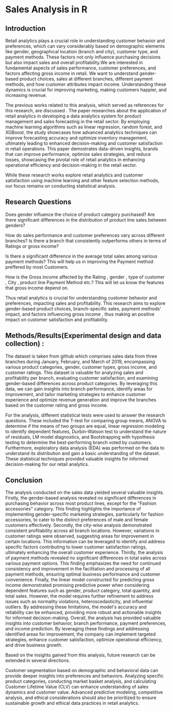 # Sales Analysis in R

## Introduction
Retail analytics plays a crucial role in understanding customer behavior and preferences, which can vary considerably based on demographic elements like gender, geographical location (branch and city), customer type, and payment methods. These factors not only influence purchasing decisions but also impact sales and overall profitability.We are interested in fundamental aspects of sales performance, customer preferences, and factors affecting gross income in retail. We want to understand gender-based product choices, sales at different branches, different payment methods, and how customer attributes impact income. Understanding these dynamics is crucial for improving marketing, making customers happier, and increasing revenue.

The previous works related to this analysis, which served as references for this research, are discussed . 
The paper researches about the application of retail analytics in developing a data analytics system for product management and sales forecasting in the retail sector. By employing machine learning algorithms such as linear regression, random forest, and XGBoost, the study showcases how advanced analytics techniques can improve forecasting accuracy and optimize inventory management, ultimately leading to enhanced decision-making and customer satisfaction in retail operations.
This paper demostrates data-driven insights, brands that can improve performance, optimize sales strategies, and reduce losses, showcasing the pivotal role of retail analytics in enhancing operational efficiency and decision-making in the retail sector.

While these research works explore retail analytics and customer satisfaction using machine learning and other feature selection methods, our focus remains on conducting statistical analysis.

## Research Questions

Does gender influence the choice of product category purchased? Are there significant differences in the distribution of product line sales between genders?

How do sales performance and customer preferences vary across different branches? Is there a branch that consistently outperforms others in terms of Ratings or gross income?

Is there a significant difference in the average total sales among various payment methods? This will help us in improving the Payment method preffered by most Customers.

How is the Gross income affected by the Rating , gender , type of customer , City , product line Payment Method etc.? This will let us know the features that gross income depend on.

Thus retail analytics is crucial for understanding customer behavior and preferences, impacting sales and profitability. This research aims to explore gender-based product choices, branch-specific sales, payment methods' impact, and factors influencing gross income , thus making an positive impact on customer satisfaction and profitability.


## Methods/Results(Experimental design and data collection) :
The dataset is taken from github which comprises sales data from three branches during January, February, and March of 2019, encompassing various product categories, gender, customer types, gross income, and customer ratings. This dataset is valuable for analyzing sales and profitability per branch, evaluating customer satisfaction, and examining gender-based differences across product categories. By leveraging this data, we can gain insights into branch performance, identify areas for improvement, and tailor marketing strategies to enhance customer experience and optimize revenue generation and improve the branches based on the customer rating and gross income.

For the analysis, different statistical tests were used to answer the research questions. These included the T-test for comparing group means, ANOVA to determine if the means of two groups are equal, linear regression modeling to identify dependent features, Durbin-Watson test to understand the nature of residuals, LM model diagnostics, and Bootstrapping with hypothesis testing to determine the best-performing branch voted by customers. Furthermore, exploratory data analysis (EDA) was performed on the data to understand its distribution and gain a basic understanding of the dataset. These statistical techniques provided valuable insights for informed decision-making for our retail analytics.


## Conclusion
The analysis conducted on the sales data yielded several valuable insights. Firstly, the gender-based analysis revealed no significant differences in purchasing behavior across most product lines, except for the "Fashion accessories" category. This finding highlights the importance of implementing gender-specific marketing strategies, particularly for fashion accessories, to cater to the distinct preferences of male and female customers effectively. Secondly, the city-wise analysis demonstrated consistent profitability across all branch locations. However, variations in customer ratings were observed, suggesting areas for improvement in certain locations. This information can be leveraged to identify and address specific factors contributing to lower customer satisfaction ratings, ultimately enhancing the overall customer experience. Thirdly, the analysis of payment methods revealed no significant differences in total sales across various payment options. This finding emphasizes the need for continued consistency and improvement in the facilitation and processing of all payment methods, ensuring optimal business performance and customer convenience. Finally, the linear model constructed for predicting gross income demonstrated promising predictive power when considering dependent features such as gender, product category, total quantity, and total sales. However, the model requires further refinement to address issues such as normality violations, heteroscedasticity, and influential outliers. By addressing these limitations, the model's accuracy and reliability can be enhanced, providing more robust and actionable insights for informed decision-making. Overall, the analysis has provided valuable insights into customer behavior, branch performance, payment preferences, and income prediction. By leveraging these findings and addressing identified areas for improvement, the company can implement targeted strategies, enhance customer satisfaction, optimize operational efficiency, and drive business growth.

Based on the insights gained from this analysis, future research can be extended in several directions.

Customer segmentation based on demographic and behavioral data can provide deeper insights into preferences and behaviors. 
Analyzing specific product categories, conducting market basket analysis, and calculating Customer Lifetime Value (CLV) can enhance understanding of sales dynamics and customer value. 
Advanced predictive modeling, competitive analysis, and ethical considerations should also be prioritized to ensure sustainable growth and ethical data practices in retail analytics. 
